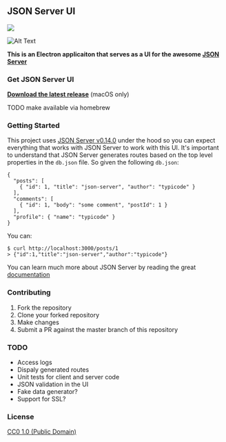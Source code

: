## JSON Server UI
<img align="center" src="https://circleci.com/gh/mackness/JSON-Server-UI.svg?style=shield" />

![Alt Text](https://i.imgur.com/xQb9kSW.gif)

**This is an Electron applicaiton that serves as a UI for the awesome [JSON Server](https://github.com/typicode/json-server)**

### Get JSON Server UI
**[Download the latest release](https://github.com/mackness/JSON-Server-UI/releases/download/1.0.0-beta.0/Json.Server.UI.app.zip)** (macOS only)

TODO make available via homebrew

### Getting Started
This project uses [JSON Server v0.14.0](https://github.com/typicode/json-server) under the hood so you can expect everything that works with JSON Server to work with this UI. It's important to understand that JSON Server generates routes based on the top level properties in the `db.json` file. So given the following `db.json`:
```
{
  "posts": [
    { "id": 1, "title": "json-server", "author": "typicode" }
  ],
  "comments": [
    { "id": 1, "body": "some comment", "postId": 1 }
  ],
  "profile": { "name": "typicode" }
}
```
You can:
```
$ curl http://localhost:3000/posts/1
> {"id":1,"title":"json-server","author":"typicode"}
```

You can learn much more about JSON Server by reading the great [documentation](https://github.com/typicode/json-server#getting-started)

### Contributing
1) Fork the repository 
2) Clone your forked repository
3) Make changes
4) Submit a PR against the master branch of this repository

### TODO
* Access logs
* Dispaly generated routes
* Unit tests for client and server code
* JSON validation in the UI
* Fake data generator?
* Support for SSL?

### License

[CC0 1.0 (Public Domain)](LICENSE.md)
